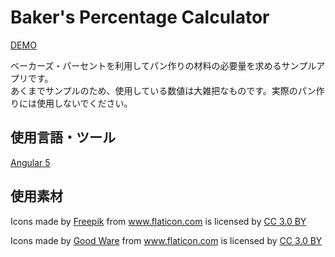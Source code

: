 # Baker's Percentage Calculator

[DEMO](https://bakers-percentage-calculator.herokuapp.com/)

ベーカーズ・パーセントを利用してパン作りの材料の必要量を求めるサンプルアプリです。  
あくまでサンプルのため、使用している数値は大雑把なものです。実際のパン作りには使用しないでください。

## 使用言語・ツール

[Angular 5](https://angular.io/)

## 使用素材

Icons made by <a href="http://www.freepik.com" title="Freepik">Freepik</a> from <a href="https://www.flaticon.com/" title="Flaticon">www.flaticon.com</a> is licensed by <a href="http://creativecommons.org/licenses/by/3.0/" title="Creative Commons BY 3.0" target="_blank">CC 3.0 BY</a>

Icons made by <a href="https://www.flaticon.com/authors/good-ware" title="Good Ware">Good Ware</a> from <a href="https://www.flaticon.com/" title="Flaticon">www.flaticon.com</a> is licensed by <a href="http://creativecommons.org/licenses/by/3.0/" title="Creative Commons BY 3.0" target="_blank">CC 3.0 BY</a>

